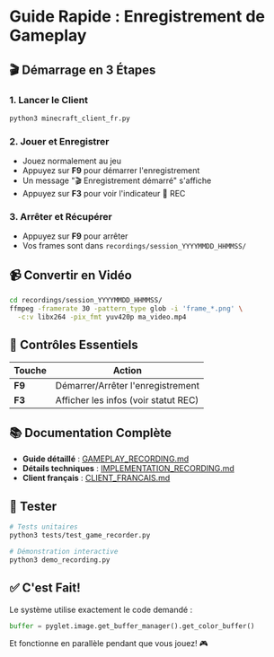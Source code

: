 # Guide Rapide : Enregistrement de Gameplay

## 🎬 Démarrage en 3 Étapes

### 1. Lancer le Client
```bash
python3 minecraft_client_fr.py
```

### 2. Jouer et Enregistrer
- Jouez normalement au jeu
- Appuyez sur **F9** pour démarrer l'enregistrement
- Un message "🎬 Enregistrement démarré" s'affiche
- Appuyez sur **F3** pour voir l'indicateur 🔴 REC

### 3. Arrêter et Récupérer
- Appuyez sur **F9** pour arrêter
- Vos frames sont dans `recordings/session_YYYYMMDD_HHMMSS/`

## 📹 Convertir en Vidéo

```bash
cd recordings/session_YYYYMMDD_HHMMSS/
ffmpeg -framerate 30 -pattern_type glob -i 'frame_*.png' \
  -c:v libx264 -pix_fmt yuv420p ma_video.mp4
```

## 🎯 Contrôles Essentiels

| Touche | Action |
|--------|--------|
| **F9** | Démarrer/Arrêter l'enregistrement |
| **F3** | Afficher les infos (voir statut REC) |

## 📚 Documentation Complète

- **Guide détaillé** : [GAMEPLAY_RECORDING.md](GAMEPLAY_RECORDING.md)
- **Détails techniques** : [IMPLEMENTATION_RECORDING.md](IMPLEMENTATION_RECORDING.md)
- **Client français** : [CLIENT_FRANCAIS.md](CLIENT_FRANCAIS.md)

## 🧪 Tester

```bash
# Tests unitaires
python3 tests/test_game_recorder.py

# Démonstration interactive
python3 demo_recording.py
```

## ✅ C'est Fait!

Le système utilise exactement le code demandé :
```python
buffer = pyglet.image.get_buffer_manager().get_color_buffer()
```

Et fonctionne en parallèle pendant que vous jouez! 🎮
